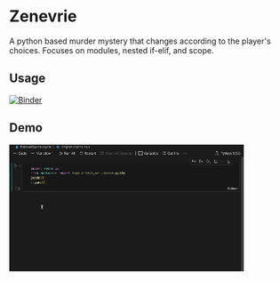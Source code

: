 
# Zenevrie

A python based murder mystery that changes according to the player's choices. Focuses on modules, nested if-elif, and scope.

## Usage
[![Binder](https://mybinder.org/badge_logo.svg)](https://mybinder.org/v2/gh/Fictionistique/murder-mystery/HEAD?labpath=https%3A%2F%2Fgithub.com%2FFictionistique%2Fmurder-mystery%2Fblob%2Fmain%2FPresentGame.ipynb)




## Demo

![demo](ReadME/untitled.gif)

